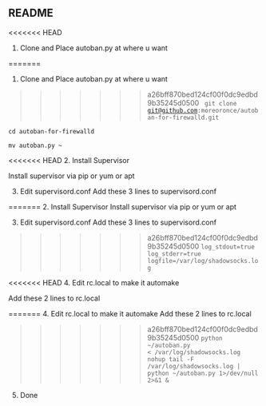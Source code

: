 ## README

<<<<<<< HEAD
1. Clone and Place autoban.py at where u want  

=======
1. Clone and Place autoban.py at where u want
>>>>>>> a26bff870bed124cf00f0dc9edbd9b35245d0500
<code> git clone git@github.com:moreoronce/autoban-for-firewalld.git </code>

<code>cd autoban-for-firewalld </code>

<code>mv autoban.py ~</code>

<<<<<<< HEAD
2. Install Supervisor  

Install supervisor via pip or yum or apt

3. Edit supervisord.conf
Add these 3 lines to supervisord.conf  

=======
2. Install Supervisor
Install supervisor via pip or yum or apt

3. Edit supervisord.conf
Add these 3 lines to supervisord.conf
>>>>>>> a26bff870bed124cf00f0dc9edbd9b35245d0500
<code>log_stdout=true</code>
<code>log_stderr=true</code>
<code>logfile=/var/log/shadowsocks.log</code>

<<<<<<< HEAD
4. Edit rc.local to make it automake  

Add these 2 lines to rc.local  

=======
4. Edit rc.local to make it automake
Add these 2 lines to rc.local
>>>>>>> a26bff870bed124cf00f0dc9edbd9b35245d0500
<code>python ~/autoban.py < /var/log/shadowsocks.log</code>
<code>nohup tail -F /var/log/shadowsocks.log | python ~/autoban.py 1>/dev/null 2>&1 &</code>

5. Done